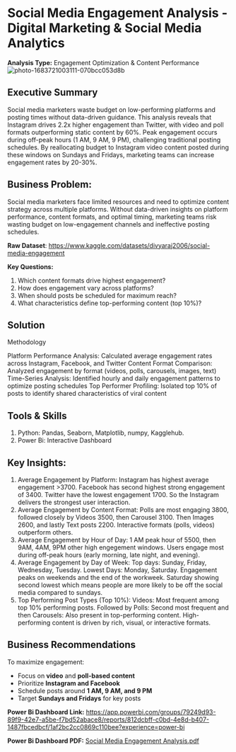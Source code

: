 # Social Media Engagement Analysis - Digital Marketing & Social Media Analytics
**Analysis Type:** Engagement Optimization & Content Performance
![photo-1683721003111-070bcc053d8b](https://github.com/user-attachments/assets/8d990732-3762-4c81-9396-a2787be75317)

## Executive Summary
Social media marketers waste budget on low-performing platforms and posting times without data-driven guidance. This analysis reveals that Instagram drives 2.2x higher engagement than Twitter, with video and poll formats outperforming static content by 60%. Peak engagement occurs during off-peak hours (1 AM, 9 AM, 9 PM), challenging traditional posting schedules. By reallocating budget to Instagram video content posted during these windows on Sundays and Fridays, marketing teams can increase engagement rates by 20-30%.

## Business Problem: 
Social media marketers face limited resources and need to optimize content strategy across multiple platforms. Without data-driven insights on platform performance, content formats, and optimal timing, marketing teams risk wasting budget on low-engagement channels and ineffective posting schedules.

**Raw Dataset**: https://www.kaggle.com/datasets/divyaraj2006/social-media-engagement

**Key Questions:**
1. Which content formats drive highest engagement?
2. How does engagement vary across platforms?
3. When should posts be scheduled for maximum reach?
4. What characteristics define top-performing content (top 10%)?

## Solution
Methodology

Platform Performance Analysis: Calculated average engagement rates across Instagram, Facebook, and Twitter
Content Format Comparison: Analyzed engagement by format (videos, polls, carousels, images, text)
Time-Series Analysis: Identified hourly and daily engagement patterns to optimize posting schedules
Top Performer Profiling: Isolated top 10% of posts to identify shared characteristics of viral content

## Tools & Skills
1. Python: Pandas, Seaborn, Matplotlib, numpy, Kagglehub.
2. Power Bi: Interactive Dashboard

## Key Insights:
1. Average Engagement by Platform: Instagram has highest average engagement >3700. Facebook has second highest strong engagement of 3400. Twitter have the lowest engagement 1700. So the Instagram delivers the strongest user interaction.
2. Average Engagement by Content Format: Polls are most engaging 3800, followed closely by Videos 3500, then Carousel 3100. Then Images 2600, and lastly Text posts 2200. Interactive formats (polls, videos) outperform others.
3. Average Engagement by Hour of Day: 1 AM peak hour of 5500, then 9AM, 4AM, 9PM other high engegement windows. Users engage most during off-peak hours (early morning, late night, and evening).
4. Average Engagement by Day of Week: Top days: Sunday, Friday, Wednesday, Tuesday. Lowest Days: Monday, Saturday. Engagement peaks on weekends and the end of the workweek. Saturday showing second lowest which means people are more likely to be off the social media compared to sundays.
5. Top Performing Post Types (Top 10%): Videos: Most frequent among top 10% performing posts. Followed by Polls: Second most frequent
and then Carousels: Also present in top-performing content. High-performing content is driven by rich, visual, or interactive formats.

## Business Recommendations
To maximize engagement:
- Focus on **video** and **poll-based content**
- Prioritize **Instagram and Facebook**
- Schedule posts around **1 AM, 9 AM, and 9 PM**
- Target **Sundays and Fridays** for key posts


**Power Bi Dashboard Link:** 
https://app.powerbi.com/groups/79249d93-89f9-42e7-a5be-f7bd52abace8/reports/812dcbff-c0bd-4e8d-b407-1487fbcedbcf/1af2bc2cc0869c110bee?experience=power-bi

**Power Bi Dashboard PDF:**
[Social Media Engagement Analysis.pdf](https://github.com/user-attachments/files/21302376/Social.Media.Engagement.Analysis.pdf)
